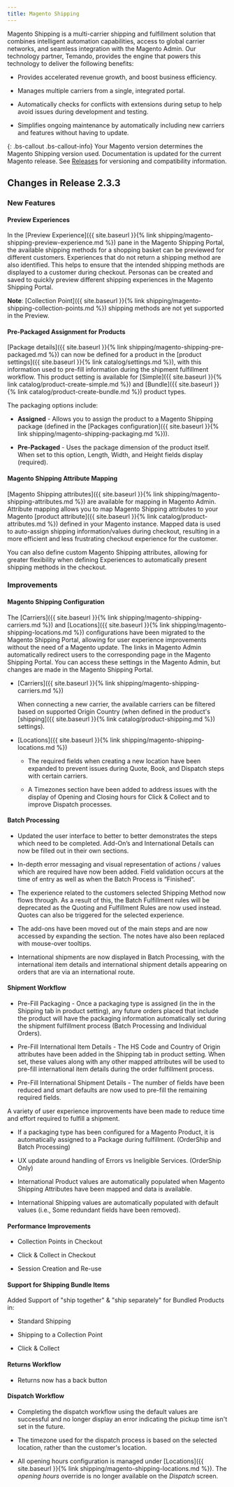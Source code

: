 ```yaml
---
title: Magento Shipping
---
```


Magento Shipping is a multi-carrier shipping and fulfillment solution that combines intelligent automation capabilities, access to global carrier networks, and seamless integration with the Magento Admin. Our technology partner, Temando, provides the engine that powers this technology to deliver the following benefits:

-  Provides accelerated revenue growth, and boost business efficiency.

-  Manages multiple carriers from a single, integrated portal.

-  Automatically checks for conflicts with extensions during setup to help avoid issues during development and testing.

-  Simplifies ongoing maintenance by automatically including new carriers and features without having to update.

{: .bs-callout .bs-callout-info}
Your Magento version determines the Magento Shipping version used. Documentation is updated for the current Magento release. See [Releases](https://devdocs.magento.com/release/) for versioning and compatibility information.

## Changes in Release 2.3.3

### New Features

#### Preview Experiences

In the [Preview Experience]({{ site.baseurl }}{% link shipping/magento-shipping-preview-experience.md %}) pane in the Magento Shipping Portal, the available shipping methods for a shopping basket can be previewed for different customers. Experiences that do not return a shipping method are also identified. This helps to ensure that the intended shipping methods are displayed to a customer during checkout. Personas can be created and saved to quickly preview different shipping experiences in the Magento Shipping Portal.

**Note**: [Collection Point]({{ site.baseurl }}{% link shipping/magento-shipping-collection-points.md %}) shipping methods are not yet supported in the Preview.

#### Pre-Packaged Assignment for Products

[Package details]({{ site.baseurl }}{% link shipping/magento-shipping-pre-packaged.md %}) can now be defined for a product in the [product settings]({{ site.baseurl }}{% link catalog/settings.md %}), with this information used to pre-fill information during the shipment fulfillment workflow. This product setting is available for [Simple]({{ site.baseurl }}{% link catalog/product-create-simple.md %}) and [Bundle]({{ site.baseurl }}{% link catalog/product-create-bundle.md %}) product types.

The packaging options include:

-  **Assigned** - Allows you to assign the product to a Magento Shipping package (defined in the [Packages configuration]({{ site.baseurl }}{% link shipping/magento-shipping-packaging.md %})).

-  **Pre-Packaged** - Uses the package dimension of the product itself. When set to this option, Length, Width, and Height fields display (required).

#### Magento Shipping Attribute Mapping

[Magento Shipping attributes]({{ site.baseurl }}{% link shipping/magento-shipping-attributes.md %}) are available for mapping in Magento Admin. Attribute mapping allows you to map Magento Shipping attributes to your Magento [product attribute]({{ site.baseurl }}{% link catalog/product-attributes.md %}) defined in your Magento instance. Mapped data is used to auto-assign shipping information/values during checkout, resulting in a more efficient and less frustrating checkout experience for the customer.

You can also define custom Magento Shipping attributes, allowing for greater flexibility when defining Experiences to automatically present shipping methods in the checkout.

### Improvements

#### Magento Shipping Configuration

The [Carriers]({{ site.baseurl }}{% link shipping/magento-shipping-carriers.md %}) and [Locations]({{ site.baseurl }}{% link shipping/magento-shipping-locations.md %}) configurations have been migrated to the Magento Shipping Portal, allowing for user experience improvements without the need of a Magento update. The links in Magento Admin automatically redirect users to the corresponding page in the Magento Shipping Portal. You can access these settings in the Magento Admin, but changes are made in the Magento Shipping Portal.

-  [Carriers]({{ site.baseurl }}{% link shipping/magento-shipping-carriers.md %})

   When connecting a new carrier, the available carriers can be filtered based on supported Origin Country (when defined in the product's [shipping]({{ site.baseurl }}{% link catalog/product-shipping.md %}) settings).

-  [Locations]({{ site.baseurl }}{% link shipping/magento-shipping-locations.md %})

   -  The required fields when creating a new location have been expanded to prevent issues during Quote, Book, and Dispatch steps with certain carriers.

   -  A Timezones section have been added to address issues with the display of Opening and Closing hours for Click & Collect and to improve Dispatch processes.

#### Batch Processing

-  Updated the user interface to better to better demonstrates the steps which need to be completed. Add-On’s and International Details can now be filled out in their own sections.

- In-depth error messaging and visual representation of actions / values which are required have now been added. Field validation occurs at the time of entry as well as when the Batch Process is “Finished”.

-  The experience related to the customers selected Shipping Method now flows through. As a result of this, the Batch Fulfillment rules will be deprecated as the Quoting and Fulfillment Rules are now used instead. Quotes can also be triggered for the selected experience.

- The add-ons have been moved out of the main steps and are now accessed by expanding the section. The notes have also been replaced with mouse-over tooltips.

-  International shipments are now displayed in Batch Processing, with the international item details and international shipment details appearing on orders that are via an international route.

#### Shipment Workflow

-  Pre-Fill Packaging - Once a packaging type is assigned (in the in the Shipping tab in product setting), any future orders placed that include the product will have the packaging information automatically set during the shipment fulfillment process (Batch Processing and Individual Orders).

-  Pre-Fill International Item Details - The HS Code and Country of Origin attributes have been added in the Shipping tab in product setting. When set, these values along with any other mapped attributes will be used to pre-fill international item details during the order fulfillment process.

-  Pre-Fill International Shipment Details - The number of fields have been reduced and smart defaults are now used to pre-fill the remaining required fields.

A variety of user experience improvements have been made to reduce time and effort required to fulfill a shipment.

-  If a packaging type has been configured for a Magento Product, it is automatically assigned to a Package during fulfillment. (OrderShip and Batch Processing)

-  UX update around handling of Errors vs Ineligible Services. (OrderShip Only)

-  International Product values are automatically populated when Magento Shipping Attributes have been mapped and data is available.

-  International Shipping values are automatically populated with default values (i.e., Some redundant fields have been removed).

#### Performance Improvements

-  Collection Points in Checkout

-  Click & Collect in Checkout

-  Session Creation and Re-use

#### Support for Shipping Bundle Items

Added Support of "ship together" & "ship separately" for Bundled Products in:

-  Standard Shipping

-  Shipping to a Collection Point

-  Click & Collect

#### Returns Workflow

-  Returns now has a back button

#### Dispatch Workflow

-  Completing the dispatch workflow using the default values are successful and no longer display an error indicating the pickup time isn't set in the future.

-  The timezone used for the dispatch process is based on the selected location, rather than the customer's location.

-  All opening hours configuration is managed under [Locations]({{ site.baseurl }}{% link shipping/magento-shipping-locations.md %}). The _opening hours_ override is no longer available on the _Dispatch_ screen.
